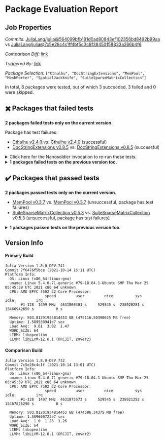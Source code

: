 # Package Evaluation Report

## Job Properties

*Commits:* [JuliaLang/julia@564099bfb181d0ad80843ef102356bd8492b99aa](https://github.com/JuliaLang/julia/commit/564099bfb181d0ad80843ef102356bd8492b99aa) vs [JuliaLang/julia@7c5e28c4c1ff4bf5c3c9f38450158833a366b4f6](https://github.com/JuliaLang/julia/commit/7c5e28c4c1ff4bf5c3c9f38450158833a366b4f6)

*Comparison Diff:* [link](https://github.com/JuliaLang/julia/compare/7c5e28c4c1ff4bf5c3c9f38450158833a366b4f6..564099bfb181d0ad80843ef102356bd8492b99aa)

*Triggered By:* [link](https://github.com/JuliaLang/julia/pull/42583#issuecomment-943534146)

*Package Selection:* `["Cthulhu", "DocStringExtensions", "MemPool", "MeshPorter", "SpatialJackknife", "SuiteSparseMatrixCollection"]`

In total, 6 packages were tested, out of which 3 succeeded, 3 failed and 0 were skipped.


## :heavy_multiplication_x: Packages that failed tests

**2 packages failed tests only on the current version.**

Package has test failures:

- [Cthulhu v2.4.0](https://s3.amazonaws.com/julialang-reports/nanosoldier/pkgeval/by_hash/564099b_vs_7c5e28c/Cthulhu.1.8.0-DEV-7f6476f5bce.log) vs. [Cthulhu v2.4.0](https://s3.amazonaws.com/julialang-reports/nanosoldier/pkgeval/by_hash/564099b_vs_7c5e28c/Cthulhu.1.8.0-DEV-7c5e28c4c1f.log) (successful)
- [DocStringExtensions v0.8.5](https://s3.amazonaws.com/julialang-reports/nanosoldier/pkgeval/by_hash/564099b_vs_7c5e28c/DocStringExtensions.1.8.0-DEV-7f6476f5bce.log) vs. [DocStringExtensions v0.8.5](https://s3.amazonaws.com/julialang-reports/nanosoldier/pkgeval/by_hash/564099b_vs_7c5e28c/DocStringExtensions.1.8.0-DEV-7c5e28c4c1f.log) (successful)

<details><summary>Click here for the Nanosoldier invocation to re-run these tests.</summary>
<p>

```
@nanosoldier `runtests(["Cthulhu", "DocStringExtensions"], vs = ":master")`
```

</p>
</details>


<details><summary><strong>1 packages failed tests on the previous version too.</strong></summary>
<p>

Package is missing a package dependency:

- [SpatialJackknife v1.0.1](https://s3.amazonaws.com/julialang-reports/nanosoldier/pkgeval/by_hash/564099b_vs_7c5e28c/SpatialJackknife.1.8.0-DEV-7f6476f5bce.log)

</p>
</details>


## :heavy_check_mark: Packages that passed tests

**2 packages passed tests only on the current version.**

- [MemPool v0.3.7](https://s3.amazonaws.com/julialang-reports/nanosoldier/pkgeval/by_hash/564099b_vs_7c5e28c/MemPool.1.8.0-DEV-7f6476f5bce.log) vs. [MemPool v0.3.7](https://s3.amazonaws.com/julialang-reports/nanosoldier/pkgeval/by_hash/564099b_vs_7c5e28c/MemPool.1.8.0-DEV-7c5e28c4c1f.log) (unsuccessful, package has test failures)
- [SuiteSparseMatrixCollection v0.5.3](https://s3.amazonaws.com/julialang-reports/nanosoldier/pkgeval/by_hash/564099b_vs_7c5e28c/SuiteSparseMatrixCollection.1.8.0-DEV-7f6476f5bce.log) vs. [SuiteSparseMatrixCollection v0.5.3](https://s3.amazonaws.com/julialang-reports/nanosoldier/pkgeval/by_hash/564099b_vs_7c5e28c/SuiteSparseMatrixCollection.1.8.0-DEV-7c5e28c4c1f.log) (unsuccessful, package has test failures)

<details><summary><strong>1 packages passed tests on the previous version too.</strong></summary>
<p>

- [MeshPorter v0.3.2](https://s3.amazonaws.com/julialang-reports/nanosoldier/pkgeval/by_hash/564099b_vs_7c5e28c/MeshPorter.1.8.0-DEV-7f6476f5bce.log)

</p>
</details>


## Version Info

#### Primary Build

```
Julia Version 1.8.0-DEV.741
Commit 7f6476f5bce (2021-10-14 16:11 UTC)
Platform Info:
  OS: Linux (x86_64-linux-gnu)
  uname: Linux 5.4.0-71-generic #79~18.04.1-Ubuntu SMP Thu Mar 25 05:45:39 UTC 2021 x86_64 unknown
  CPU: AMD EPYC 7502 32-Core Processor: 
                  speed         user         nice          sys         idle          irq
       #1-128  1499 MHz  4631866301 s     529545 s  238020281 s  15466942650 s          0 s
       
  Memory: 503.81201934814453 GB (475116.50390625 MB free)
  Uptime: 1.589530941e7 sec
  Load Avg:  9.61  3.02  1.47
  WORD_SIZE: 64
  LIBM: libopenlibm
  LLVM: libLLVM-12.0.1 (ORCJIT, znver2)

```

#### Comparison Build

```
Julia Version 1.8.0-DEV.732
Commit 7c5e28c4c1f (2021-10-14 13:01 UTC)
Platform Info:
  OS: Linux (x86_64-linux-gnu)
  uname: Linux 5.4.0-71-generic #79~18.04.1-Ubuntu SMP Thu Mar 25 05:45:39 UTC 2021 x86_64 unknown
  CPU: AMD EPYC 7502 32-Core Processor: 
                  speed         user         nice          sys         idle          irq
       #1-128  1497 MHz  4631875673 s     529545 s  238021252 s  15467825290 s          0 s
       
  Memory: 503.81201934814453 GB (474586.34375 MB free)
  Uptime: 1.589600722e7 sec
  Load Avg:  1.0  1.23  1.26
  WORD_SIZE: 64
  LIBM: libopenlibm
  LLVM: libLLVM-12.0.1 (ORCJIT, znver2)

```
<!-- Generated on 2021-10-14T13:11:09.601 -->
